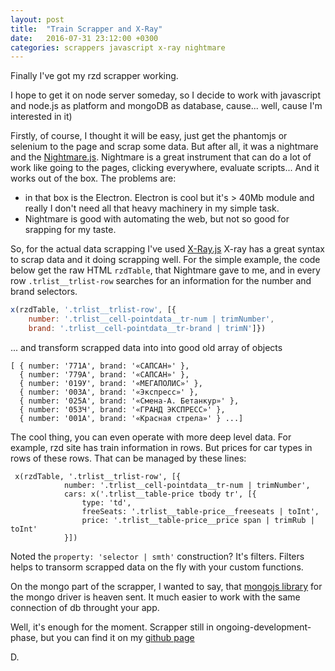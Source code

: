 ```yaml
---
layout: post
title:  "Train Scrapper and X-Ray"
date:   2016-07-31 23:12:00 +0300
categories: scrappers javascript x-ray nightmare
---
```


Finally I've got my rzd scrapper working.

I hope to get it on node server someday, so I decide to work with javascript and node.js as platform
and mongoDB as database, cause... well, cause I'm interested in it)

Firstly, of course, I thought it will be easy, just get the phantomjs or selenium to the page and scrap some data.
But after all, it was a nightmare and the [Nightmare.js][njs].
Nightmare is a great instrument that can do a lot of work like going to the pages, clicking everywhere, evaluate scripts...
And it works out of the box.
The problems are:

- in that box is the Electron. Electron is cool but it's > 40Mb module and really I don't need all that heavy machinery in my simple task.
- Nightmare is good with automating the web, but not so good for srapping for my taste.

So, for the actual data scrapping I've used [X-Ray.js][xjs]
X-ray has a great syntax to scrap data and it doing scrapping well.
For the simple example, the code below get the raw HTML `rzdTable`, that Nightmare gave to me, 
and in every row `.trlist__trlist-row` searches for an information for the number and brand selectors.

```javascript
x(rzdTable, '.trlist__trlist-row', [{
    number: '.trlist__cell-pointdata__tr-num | trimNumber',
    brand: '.trlist__cell-pointdata__tr-brand | trimN']})
```

... and transform scrapped data into into good old array of objects 

```
[ { number: '771А', brand: '«САПСАН»' },
  { number: '779А', brand: '«САПСАН»' },
  { number: '019У', brand: '«МЕГАПОЛИС»' },
  { number: '003А', brand: '«Экспресс»' },
  { number: '025А', brand: '«Смена-А. Бетанкур»' },
  { number: '053Ч', brand: '«ГРАНД ЭКСПРЕСС»' },
  { number: '001А', brand: '«Красная стрела»' } ...]
```

The cool thing, you can even operate with more deep level data.
For example, rzd site has train information in rows. 
But prices for car types in rows of these rows. That can be managed by these lines:

```
 x(rzdTable, '.trlist__trlist-row', [{
            number: '.trlist__cell-pointdata__tr-num | trimNumber',
            cars: x('.trlist__table-price tbody tr', [{
                type: 'td',
                freeSeats: '.trlist__table-price__freeseats | toInt',
                price: '.trlist__table-price__price span | trimRub | toInt'   
            }])
```  

Noted the `property: 'selector | smth'` construction?
It's filters. Filters helps to transorm scrapped data on the fly with your custom functions.

On the mongo part of the scrapper, I wanted to say, that [mongojs library][mjs] for the mongo driver is heaven sent. 
It much easier to work with the same connection of db throught your app.

Well, it's enough for the moment.
Scrapper still in ongoing-development-phase, but you can find it on my [github page][gh]

D.

[gh]:https://github.com/dmitrybirin/trainscrapper
[njs]:http://www.nightmarejs.org
[mjs]:https://github.com/mafintosh/mongojs
[xjs]:https://github.com/lapwinglabs/x-ray